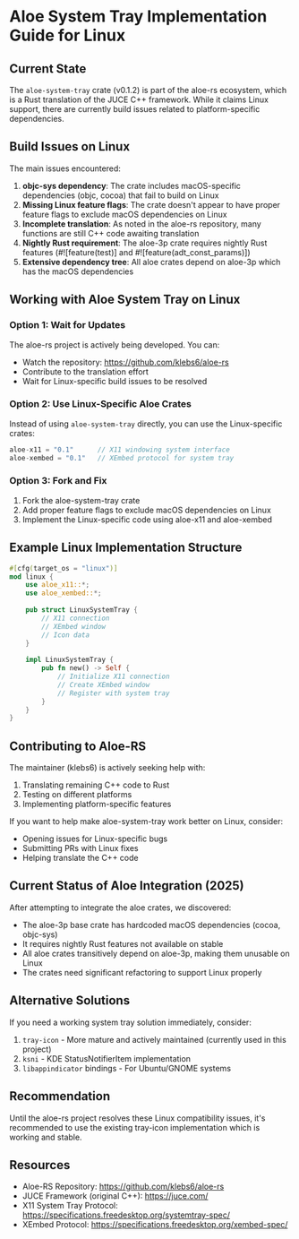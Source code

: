 # Aloe System Tray Implementation Guide for Linux

## Current State

The `aloe-system-tray` crate (v0.1.2) is part of the aloe-rs ecosystem, which is a Rust translation of the JUCE C++ framework. While it claims Linux support, there are currently build issues related to platform-specific dependencies.

## Build Issues on Linux

The main issues encountered:
1. **objc-sys dependency**: The crate includes macOS-specific dependencies (objc, cocoa) that fail to build on Linux
2. **Missing Linux feature flags**: The crate doesn't appear to have proper feature flags to exclude macOS dependencies on Linux
3. **Incomplete translation**: As noted in the aloe-rs repository, many functions are still C++ code awaiting translation
4. **Nightly Rust requirement**: The aloe-3p crate requires nightly Rust features (#![feature(test)] and #![feature(adt_const_params)])
5. **Extensive dependency tree**: All aloe crates depend on aloe-3p which has the macOS dependencies

## Working with Aloe System Tray on Linux

### Option 1: Wait for Updates
The aloe-rs project is actively being developed. You can:
- Watch the repository: https://github.com/klebs6/aloe-rs
- Contribute to the translation effort
- Wait for Linux-specific build issues to be resolved

### Option 2: Use Linux-Specific Aloe Crates
Instead of using `aloe-system-tray` directly, you can use the Linux-specific crates:
```rust
aloe-x11 = "0.1"      // X11 windowing system interface
aloe-xembed = "0.1"   // XEmbed protocol for system tray
```

### Option 3: Fork and Fix
1. Fork the aloe-system-tray crate
2. Add proper feature flags to exclude macOS dependencies on Linux
3. Implement the Linux-specific code using aloe-x11 and aloe-xembed

## Example Linux Implementation Structure

```rust
#[cfg(target_os = "linux")]
mod linux {
    use aloe_x11::*;
    use aloe_xembed::*;
    
    pub struct LinuxSystemTray {
        // X11 connection
        // XEmbed window
        // Icon data
    }
    
    impl LinuxSystemTray {
        pub fn new() -> Self {
            // Initialize X11 connection
            // Create XEmbed window
            // Register with system tray
        }
    }
}
```

## Contributing to Aloe-RS

The maintainer (klebs6) is actively seeking help with:
1. Translating remaining C++ code to Rust
2. Testing on different platforms
3. Implementing platform-specific features

If you want to help make aloe-system-tray work better on Linux, consider:
- Opening issues for Linux-specific bugs
- Submitting PRs with Linux fixes
- Helping translate the C++ code

## Current Status of Aloe Integration (2025)

After attempting to integrate the aloe crates, we discovered:
- The aloe-3p base crate has hardcoded macOS dependencies (cocoa, objc-sys)
- It requires nightly Rust features not available on stable
- All aloe crates transitively depend on aloe-3p, making them unusable on Linux
- The crates need significant refactoring to support Linux properly

## Alternative Solutions

If you need a working system tray solution immediately, consider:
1. `tray-icon` - More mature and actively maintained (currently used in this project)
2. `ksni` - KDE StatusNotifierItem implementation
3. `libappindicator` bindings - For Ubuntu/GNOME systems

## Recommendation

Until the aloe-rs project resolves these Linux compatibility issues, it's recommended to use the existing tray-icon implementation which is working and stable.

## Resources

- Aloe-RS Repository: https://github.com/klebs6/aloe-rs
- JUCE Framework (original C++): https://juce.com/
- X11 System Tray Protocol: https://specifications.freedesktop.org/systemtray-spec/
- XEmbed Protocol: https://specifications.freedesktop.org/xembed-spec/